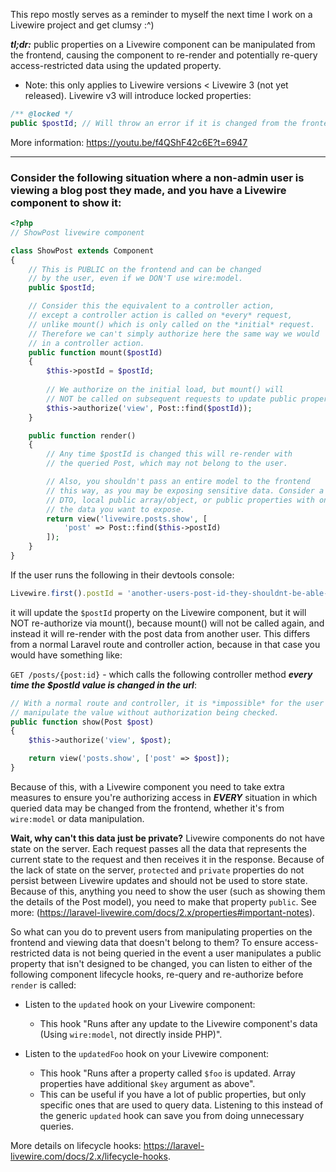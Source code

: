 This repo mostly serves as a reminder to myself the next time I work on a Livewire project and get clumsy :^)

***tl;dr:*** public properties on a Livewire component can be manipulated from the frontend, causing the component to re-render and potentially re-query access-restricted data using the updated property.

- Note: this only applies to Livewire versions < Livewire 3 (not yet released). Livewire v3 will introduce locked properties:
~~~php
/** @locked */
public $postId; // Will throw an error if it is changed from the frontend
~~~
More information: https://youtu.be/f4QShF42c6E?t=6947

-------

### Consider the following situation where a non-admin user is viewing a blog post they made, and you have a Livewire component to show it:

~~~php
<?php
// ShowPost livewire component

class ShowPost extends Component
{
    // This is PUBLIC on the frontend and can be changed
    // by the user, even if we DON'T use wire:model.
    public $postId;

    // Consider this the equivalent to a controller action,
    // except a controller action is called on *every* request,
    // unlike mount() which is only called on the *initial* request.
    // Therefore we can't simply authorize here the same way we would
    // in a controller action.
    public function mount($postId)
    {
        $this->postId = $postId;
        
        // We authorize on the initial load, but mount() will 
        // NOT be called on subsequent requests to update public properties.
        $this->authorize('view', Post::find($postId));
    }

    public function render()
    {
        // Any time $postId is changed this will re-render with
        // the queried Post, which may not belong to the user.

        // Also, you shouldn't pass an entire model to the frontend
        // this way, as you may be exposing sensitive data. Consider a
        // DTO, local public array/object, or public properties with only
        // the data you want to expose.
        return view('livewire.posts.show', [
            'post' => Post::find($this->postId)
        ]);
    }
}
~~~

If the user runs the following in their devtools console:

~~~js
Livewire.first().postId = 'another-users-post-id-they-shouldnt-be-able-to-view';
~~~

it will update the `$postId` property on the Livewire component, but it will NOT re-authorize via mount(), because mount() will not be called again, and instead it will re-render with the post data from another user. This differs from a normal Laravel route and controller action, because in that case you would have something like:

`GET /posts/{post:id}` - which calls the following controller method ***every time the $postId value is changed in the url***:

~~~php
// With a normal route and controller, it is *impossible* for the user to
// manipulate the value without authorization being checked.
public function show(Post $post)
{
    $this->authorize('view', $post);

    return view('posts.show', ['post' => $post]);
}
~~~

Because of this, with a Livewire component you need to take extra measures to ensure you're authorizing access in ***EVERY*** situation in which queried data may be changed from the frontend, whether it's from `wire:model` or data manipulation.

**Wait, why can't this data just be private?** Livewire components do not have state on the server. Each request passes all the data that represents the current state to the request and then receives it in the response. Because of the lack of state on the server, `protected` and `private` properties do not persist between Livewire updates and should not be used to store state. Because of this, anything you need to show the user (such as showing them the details of the Post model), you need to make that property `public`. See more: (https://laravel-livewire.com/docs/2.x/properties#important-notes).

So what can you do to prevent users from manipulating properties on the frontend and viewing data that doesn't belong to them? To ensure access-restricted data is not being queried in the event a user manipulates a public property that isn't designed to be changed, you can listen to either of the following component lifecycle hooks, re-query and re-authorize before `render` is called:

- Listen to the `updated` hook on your Livewire component:
    - This hook "Runs after any update to the Livewire component's data (Using `wire:model`, not directly inside PHP)".

- Listen to the `updatedFoo` hook on your Livewire component:
    - This hook "Runs after a property called `$foo` is updated. Array properties have additional `$key` argument as above".
    - This can be useful if you have a lot of public properties, but only specific ones that are used to query data. Listening to this instead of the generic `updated` hook can save you from doing unnecessary queries.

More details on lifecycle hooks: https://laravel-livewire.com/docs/2.x/lifecycle-hooks.
